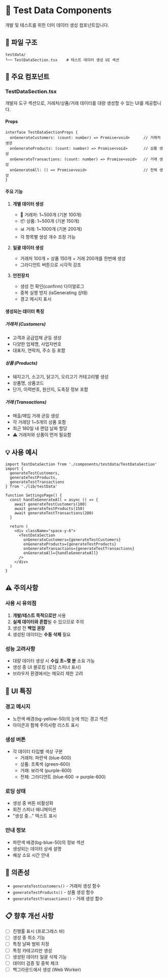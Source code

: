 # 🧪 Test Data Components

개발 및 테스트를 위한 더미 데이터 생성 컴포넌트입니다.

## 📂 파일 구조

```
testdata/
└── TestDataSection.tsx    # 테스트 데이터 생성 UI 섹션
```

## 🎯 주요 컴포넌트

### TestDataSection.tsx

개발자 도구 섹션으로, 거래처/상품/거래 데이터를 대량 생성할 수 있는 UI를 제공합니다.

#### Props

```tsx
interface TestDataSectionProps {
  onGenerateCustomers: (count: number) => Promise<void>      // 거래처 생성
  onGenerateProducts: (count: number) => Promise<void>       // 상품 생성
  onGenerateTransactions: (count: number) => Promise<void>   // 거래 생성
  onGenerateAll: () => Promise<void>                         // 전체 생성
}
```

#### 주요 기능

1. **개별 데이터 생성**
   - 🏢 거래처: 1~500개 (기본 100개)
   - 📦 상품: 1~500개 (기본 150개)
   - 📊 거래: 1~1000개 (기본 200개)
   - 각 항목별 생성 개수 조정 가능

2. **일괄 데이터 생성**
   - 거래처 100개 + 상품 150개 + 거래 200개를 한번에 생성
   - 그라디언트 버튼으로 시각적 강조

3. **안전장치**
   - 생성 전 확인(confirm) 다이얼로그
   - 중복 실행 방지 (isGenerating 상태)
   - 경고 메시지 표시

#### 생성되는 데이터 특징

##### 거래처 (Customers)
- 고객과 공급업체 균등 생성
- 다양한 업체명, 사업자번호
- 대표자, 연락처, 주소 등 포함

##### 상품 (Products)
- 돼지고기, 소고기, 닭고기, 오리고기 카테고리별 생성
- 상품명, 상품코드
- 단가, 이력번호, 원산지, 도축장 정보 포함

##### 거래 (Transactions)
- 매출/매입 거래 균등 생성
- 각 거래당 1~5개의 상품 포함
- 최근 180일 내 랜덤 날짜 할당
- ⚠️ 거래처와 상품이 먼저 필요함

## 💡 사용 예시

```tsx
import TestDataSection from './components/testdata/TestDataSection'
import { 
  generateTestCustomers, 
  generateTestProducts, 
  generateTestTransactions 
} from './lib/testData'

function SettingsPage() {
  const handleGenerateAll = async () => {
    await generateTestCustomers(100)
    await generateTestProducts(150)
    await generateTestTransactions(200)
  }
  
  return (
    <div className="space-y-6">
      <TestDataSection
        onGenerateCustomers={generateTestCustomers}
        onGenerateProducts={generateTestProducts}
        onGenerateTransactions={generateTestTransactions}
        onGenerateAll={handleGenerateAll}
      />
    </div>
  )
}
```

## ⚠️ 주의사항

### 사용 시 유의점
1. **개발/테스트 목적으로만** 사용
2. **실제 데이터와 혼합**될 수 있으므로 주의
3. 생성 전 **백업 권장**
4. 생성된 데이터는 **수동 삭제** 필요

### 성능 고려사항
- 대량 데이터 생성 시 **수십 초~몇 분** 소요 가능
- 생성 중 UI 블로킹 (로딩 스피너 표시)
- 브라우저 환경에서는 메모리 제한 고려

## 🎨 UI 특징

### 경고 메시지
- 노란색 배경(bg-yellow-50)의 눈에 띄는 경고 섹션
- 아이콘과 함께 주의사항 리스트 표시

### 생성 버튼
- 각 데이터 타입별 색상 구분
  - 거래처: 파란색 (blue-600)
  - 상품: 초록색 (green-600)
  - 거래: 보라색 (purple-600)
  - 전체: 그라디언트 (blue-600 → purple-600)

### 로딩 상태
- 생성 중 버튼 비활성화
- 회전 스피너 애니메이션
- "생성 중..." 텍스트 표시

### 안내 정보
- 파란색 배경(bg-blue-50)의 정보 섹션
- 생성되는 데이터 상세 설명
- 예상 소요 시간 안내

## 🔧 의존성

- `generateTestCustomers()` - 거래처 생성 함수
- `generateTestProducts()` - 상품 생성 함수
- `generateTestTransactions()` - 거래 생성 함수

## 📋 향후 개선 사항

- [ ] 진행률 표시 (프로그레스 바)
- [ ] 생성 중 취소 기능
- [ ] 특정 날짜 범위 지정
- [ ] 특정 카테고리만 생성
- [ ] 생성된 데이터 일괄 삭제 기능
- [ ] 데이터 검증 및 중복 체크
- [ ] 백그라운드에서 생성 (Web Worker)
